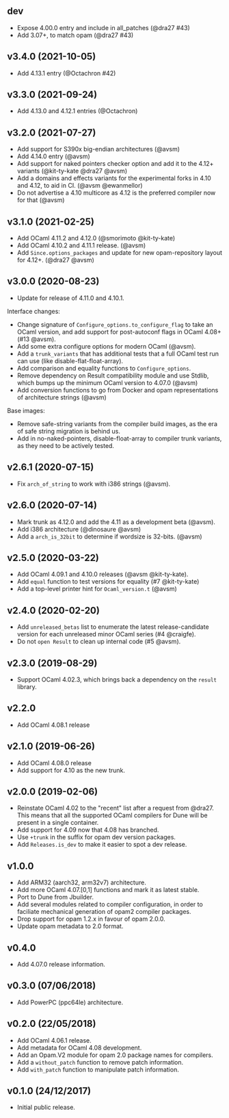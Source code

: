 ## dev

* Expose 4.00.0 entry and include in all_patches (@dra27 #43)
* Add 3.07+, to match opam (@dra27 #43)

## v3.4.0 (2021-10-05)

* Add 4.13.1 entry (@Octachron #42)

## v3.3.0 (2021-09-24)

* Add 4.13.0 and 4.12.1 entries (@Octachron)

## v3.2.0 (2021-07-27)

* Add support for S390x big-endian architectures (@avsm)
* Add 4.14.0 entry (@avsm)
* Add support for naked pointers checker option and add it to
  the 4.12+ variants (@kit-ty-kate @dra27 @avsm)
* Add a domains and effects variants for the experimental
  forks in 4.10 and 4.12, to aid in CI. (@avsm @ewanmellor)
* Do not advertise a 4.10 multicore as 4.12 is the preferred
  compiler now for that (@avsm)

## v3.1.0 (2021-02-25)

* Add OCaml 4.11.2 and 4.12.0 (@smorimoto @kit-ty-kate)
* Add OCaml 4.10.2 and 4.11.1 release. (@avsm)
* Add `Since.options_packages` and update for new opam-repository
  layout for 4.12+. (@dra27 @avsm)

## v3.0.0 (2020-08-23)

* Update for release of 4.11.0 and 4.10.1.

Interface changes:
* Change signature of `Configure_options.to_configure_flag` to
  take an OCaml version, and add support for post-autoconf
  flags in OCaml 4.08+ (#13 @avsm).
* Add some extra configure options for modern OCaml (@avsm).
* Add a `trunk_variants` that has additional tests that a
  full OCaml test run can use (like disable-flat-float-array).
* Add comparison and equality functions to `Configure_options`.
* Remove dependency on Result compatibility module and use
  Stdlib, which bumps up the minimum OCaml version to 4.07.0 (@avsm)
* Add conversion functions to go from Docker and opam
  representations of architecture strings (@avsm)

Base images:
* Remove safe-string variants from the compiler build images,
  as the era of safe string migration is behind us.
* Add in no-naked-pointers, disable-float-array to compiler
  trunk variants, as they need to be actively tested.

## v2.6.1 (2020-07-15)

* Fix `arch_of_string` to work with i386 strings (@avsm).

## v2.6.0 (2020-07-14)

* Mark trunk as 4.12.0 and add the 4.11 as a development beta (@avsm).
* Add i386 architecture (@dinosaure @avsm)
* Add a `arch_is_32bit` to determine if wordsize is 32-bits. (@avsm)

## v2.5.0 (2020-03-22)

* Add OCaml 4.09.1 and 4.10.0 releases (@avsm @kit-ty-kate).
* Add `equal` function to test versions for equality (#7 @kit-ty-kate)
* Add a top-level printer hint for `Ocaml_version.t` (@avsm)

## v2.4.0 (2020-02-20)

* Add `unreleased_betas` list to enumerate the latest release-candidate
  version for each unreleased minor OCaml series (#4 @craigfe).
* Do not `open Result` to clean up internal code (#5 @avsm).

## v2.3.0 (2019-08-29)

* Support OCaml 4.02.3, which brings back a dependency on
  the `result` library.

## v2.2.0

* Add OCaml 4.08.1 release

## v2.1.0 (2019-06-26)
* Add OCaml 4.08.0 release
* Add support for 4.10 as the new trunk.

## v2.0.0 (2019-02-06)

* Reinstate OCaml 4.02 to the "recent" list after a request
  from @dra27.  This means that all the supported OCaml compilers
  for Dune will be present in a single container.
* Add support for 4.09 now that 4.08 has branched.
* Use `+trunk` in the suffix for opam dev version packages.
* Add `Releases.is_dev` to make it easier to spot a dev release.

## v1.0.0

* Add ARM32 (aarch32, arm32v7) architecture.
* Add more OCaml 4.07.[0,1] functions and mark it as latest stable.
* Port to Dune from Jbuilder.
* Add several modules related to compiler configuration, in order
  to faciliate mechanical generation of opam2 compiler packages.
* Drop support for opam 1.2.x in favour of opam 2.0.0.
* Update opam metadata to 2.0 format.

## v0.4.0

* Add 4.07.0 release information.

## v0.3.0 (07/06/2018)

* Add PowerPC (ppc64le) architecture.

## v0.2.0 (22/05/2018)

* Add OCaml 4.06.1 release.
* Add metadata for OCaml 4.08 development.
* Add an Opam.V2 module for opam 2.0 package names for compilers.
* Add a `without_patch` function to remove patch information.
* Add `with_patch` function to manipulate patch information.

## v0.1.0 (24/12/2017)

* Initial public release.
